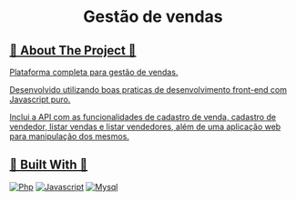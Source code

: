 <a name="readme-top"></a>

<h1 align="center">Gestão de vendas</h1>
  
<!-- ABOUT THE PROJECT -->
<h2 tabindex="-1" dir="auto"><a id="user-content--about-the-project" class="anchor" aria-hidden="true" tabindex="-1" href="#about-the-project">🔭 About The Project 🔭</h2>

Plataforma completa para gestão de vendas. 

Desenvolvido utilizando boas praticas de desenvolvimento front-end com Javascript puro.

Inclui a API com as funcionalidades de cadastro de venda, cadastro de vendedor, listar vendas e listar vendedores, além de uma aplicação web para manipulação dos mesmos.

<h2 tabindex="-1" dir="auto"><a id="user-content--built-with" class="anchor" aria-hidden="true" tabindex="-1" href="#-built-with">🔧 Built With 🔧</h2>

[![Php][Php.net]][Php-url]
[![Javascript][Javascript.com]][Javascript-url]
[![Mysql][Mysql.com]][Mysql-url]

<!-- MARKDOWN LINKS & IMAGES -->
<!-- https://www.markdownguide.org/basic-syntax/#reference-style-links -->
[Php.net]: https://img.shields.io/badge/PHP-777BB4?style=for-the-badge&logo=php&logoColor=white
[Php-url]: https://www.php.net/

[Javascript.com]: https://img.shields.io/badge/JavaScript-F7DF1E?style=for-the-badge&logo=javascript&logoColor=black
[Javascript-url]: https://www.javascript.com/

[Mysql.com]: https://img.shields.io/badge/MySQL-005C84?style=for-the-badge&logo=mysql&logoColor=white
[Mysql-url]: https://www.mysql.com/
